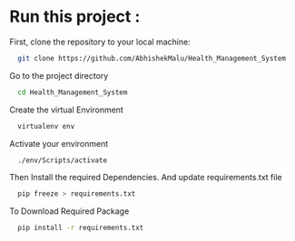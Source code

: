 # **Run this project :**
First, clone the repository to your local machine:

```bash
  git clone https://github.com/AbhishekMalu/Health_Management_System
```
Go to the project directory

```bash
  cd Health_Management_System
```

Create the virtual Environment
```bash
  virtualenv env
```
Activate your environment
```bash
  ./env/Scripts/activate
```
Then Install the required Dependencies. And update requirements.txt file
```bash
  pip freeze > requirements.txt
```
To Download Required Package
```bash
  pip install -r requirements.txt
```
